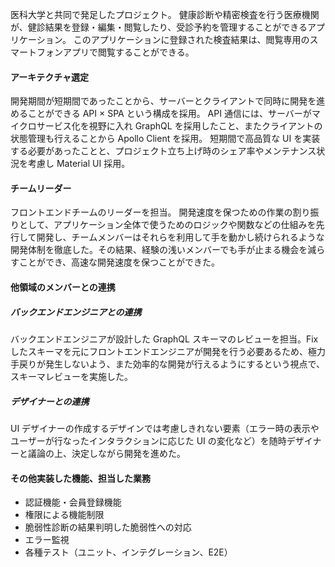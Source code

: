 医科大学と共同で発足したプロジェクト。
健康診断や精密検査を行う医療機関が、健診結果を登録・編集・閲覧したり、受診予約を管理することができるアプリケーション。
このアプリケーションに登録された検査結果は、閲覧専用のスマートフォンアプリで閲覧することができる。

#### アーキテクチャ選定

開発期間が短期間であったことから、サーバーとクライアントで同時に開発を進めることができる API × SPA という構成を採用。
API 通信には、サーバーがマイクロサービス化を視野に入れ GraphQL を採用したこと、またクライアントの状態管理も行えることから Apollo Client を採用。
短期間で高品質な UI を実装する必要があったことと、プロジェクト立ち上げ時のシェア率やメンテナンス状況を考慮し Material UI 採用。

#### チームリーダー

フロントエンドチームのリーダーを担当。
開発速度を保つための作業の割り振りとして、アプリケーション全体で使うためのロジックや関数などの仕組みを先行して開発し、チームメンバーはそれらを利用して手を動かし続けられるような開発体制を徹底した。その結果、経験の浅いメンバーでも手が止まる機会を減らすことができ、高速な開発速度を保つことができた。

#### 他領域のメンバーとの連携

##### バックエンドエンジニアとの連携

バックエンドエンジニアが設計した GraphQL スキーマのレビューを担当。Fix したスキーマを元にフロントエンドエンジニアが開発を行う必要あるため、極力手戻りが発生しないよう、また効率的な開発が行えるようにするという視点で、スキーマレビューを実施した。

##### デザイナーとの連携

UI デザイナーの作成するデザインでは考慮しきれない要素（エラー時の表示やユーザーが行なったインタラクションに応じた UI の変化など）を随時デザイナーと議論の上、決定しながら開発を進めた。

#### その他実装した機能、担当した業務

- 認証機能・会員登録機能
- 権限による機能制限
- 脆弱性診断の結果判明した脆弱性への対応
- エラー監視
- 各種テスト（ユニット、インテグレーション、E2E）
